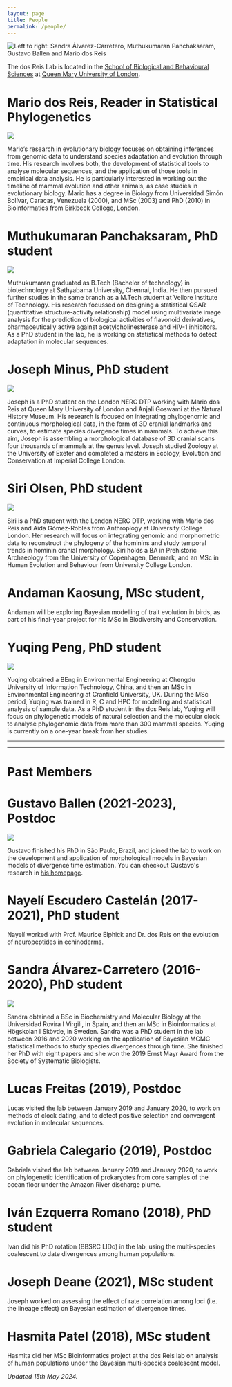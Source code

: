 ```yaml
---
layout: page
title: People
permalink: /people/
---
```

![Left to right: Sandra Álvarez-Carretero, Muthukumaran Panchaksaram, Gustavo Ballen and Mario dos Reis](/assets/figs/dosReisLab-May2022.jpg)

The dos Reis Lab is located in the [School of Biological and Behavioural Sciences](https://qmul.ac.uk/sbbs) at [Queen Mary University of London](https://qmul.ac.uk).

# Mario dos Reis, Reader in Statistical Phylogenetics

![](/assets/figs/mario.png)

Mario’s research in evolutionary biology focuses on obtaining inferences from genomic data to understand species adaptation and evolution through time.  His research involves both, the development of statistical tools to analyse molecular sequences, and the application of those tools in empirical data analysis.  He is particularly interested in working out the timeline of mammal evolution and other animals, as case studies in evolutionary biology. Mario has a degree in Biology from Universidad Simón Bolívar, Caracas, Venezuela (2000), and MSc (2003) and PhD (2010) in Bioinformatics from Birkbeck College, London.  


# Muthukumaran Panchaksaram, PhD student

![](/assets/figs/muthu.png)

Muthukumaran graduated as B.Tech (Bachelor of technology) in biotechnology at Sathyabama University, Chennai, India. He then pursued further studies in the same branch as a M.Tech student at Vellore Institute of Technology. His research focussed on designing a statistical QSAR (quantitative structure-activity relationship) model using multivariate image analysis for the prediction of biological activities of flavonoid derivatives, pharmaceutically active against acetylcholinesterase and HIV-1 inhibitors. As a PhD student in the lab, he is working on statistical methods to detect adaptation in molecular sequences.

# Joseph Minus, PhD student

![](/assets/figs/minus.png)

Joseph is a PhD student on the London NERC DTP working with Mario dos Reis at Queen Mary University of London and Anjali Goswami at the Natural History Museum. His research is focused on integrating phylogenomic and continuous morphological data, in the form of 3D cranial landmarks and curves, to estimate species divergence times in mammals. To achieve this aim, Joseph is assembling a morphological database of 3D cranial scans four thousands of mammals at the genus level. Joseph studied Zoology at the University of Exeter and completed a masters in Ecology, Evolution and Conservation at Imperial College London.

# Siri Olsen, PhD student

![](/assets/figs/siri.png)

Siri is a PhD student with the London NERC DTP, working with Mario dos Reis and Aida Gómez-Robles from Anthroplogy at University College London. Her research will focus on integrating genomic and morphometric data to reconstruct the phylogeny of the hominins and study temporal trends in hominin cranial morphology. Siri holds a BA in Prehistoric Archaeology from the University of Copenhagen, Denmark, and an MSc in Human Evolution and Behaviour from University College London.

# Andaman Kaosung, MSc student,

Andaman will be exploring Bayesian modelling of trait evolution in birds, as part of his final-year project for his MSc in Biodiversity and Conservation.

# Yuqing Peng, PhD student  

![](/assets/figs/yuqing.png)  

Yuqing obtained a BEng in Environmental Engineering at Chengdu University of Information Technology, China, and then an MSc in Environmental Engineering at Cranfield University, UK. During the MSc period, Yuqing was trained in R, C and HPC for modelling and statistical analysis of sample data. As a PhD student in the dos Reis lab, Yuqing will focus on phylogenetic models of natural selection and the molecular clock to analyse phylogenomic data from more than 300 mammal species.  Yuqing is currently on a one-year break from her studies.

---
---

# Past Members
# Gustavo Ballen (2021-2023), Postdoc

![](/assets/figs/ballen.png)

Gustavo finished his PhD in São Paulo, Brazil, and joined the lab to work on the development and application of morphological models in Bayesian models of divergence time estimation. You can checkout Gustavo's research in [his homepage](https://gaballench.wordpress.com).  

# Nayelí Escudero Castelán (2017-2021), PhD student

Nayelí worked with Prof. Maurice Elphick and Dr. dos Reis on the evolution of neuropeptides in echinoderms.

# Sandra Álvarez-Carretero (2016-2020), PhD student

![](/assets/figs/sandra.png)

Sandra obtained a BSc in Biochemistry and Molecular Biology at the Universidad Rovira I Virgili, in Spain, and then an MSc in Bioinformatics at Högskolan I Skövde, in Sweden. Sandra was a PhD student in the lab between 2016 and 2020 working on the application of Bayesian MCMC statistical methods to study species divergences through time. She finished her PhD with eight papers and she won the 2019 Ernst Mayr Award from the Society of Systematic Biologists.

# Lucas Freitas (2019), Postdoc

Lucas visited the lab between January 2019 and January 2020, to work on methods of clock dating, and to detect positive selection and convergent evolution in molecular sequences.

# Gabriela Calegario (2019), Postdoc

Gabriela visited the lab between January 2019 and January 2020, to work on phylogenetic identification of prokaryotes from core samples of the ocean floor under the Amazon River discharge plume.

# Iván Ezquerra Romano (2018), PhD student

Iván did his PhD rotation (BBSRC LIDo) in the lab, using the multi-species coalescent to date divergences among human populations.

# Joseph Deane (2021), MSc student

Joseph worked on assessing the effect of rate correlation among loci (i.e. the lineage effect) on Bayesian estimation of divergence times.

# Hasmita Patel (2018), MSc student

Hasmita did her MSc Bioinformatics project at the dos Reis lab on analysis of human populations under the Bayesian multi-species coalescent model.

_Updated 15th May 2024._
